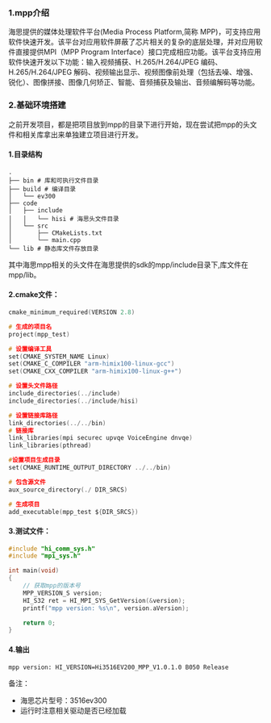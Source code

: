 ### 1.mpp介绍
海思提供的媒体处理软件平台(Media Process Platform,简称 MPP)，可支持应用软件快速开发。该平台对应用软件屏蔽了芯片相关的复杂的底层处理，并对应用软件直接提供MPI（MPP Program Interface）接口完成相应功能。该平台支持应用软件快速开发以下功能：输入视频捕获、H.265/H.264/JPEG 编码、H.265/H.264/JPEG 解码、视频输出显示、视频图像前处理（包括去噪、增强、锐化）、图像拼接、图像几何矫正、智能、音频捕获及输出、音频编解码等功能。

### 2.基础环境搭建
之前开发项目，都是把项目放到mpp的目录下进行开始，现在尝试把mpp的头文件和相关库拿出来单独建立项目进行开发。
#### 1.目录结构
```
.
├── bin # 库和可执行文件目录
├── build # 编译目录
│   └── ev300
├── code
│   ├── include
│   │   └── hisi # 海思头文件目录
│   └── src
│       ├── CMakeLists.txt
│       └── main.cpp
└── lib # 静态库文件存放目录
```

其中海思mpp相关的头文件在海思提供的sdk的mpp/include目录下,库文件在mpp/lib。
#### 2.cmake文件：
```c
cmake_minimum_required(VERSION 2.8)

# 生成的项目名
project(mpp_test)

# 设置编译工具
set(CMAKE_SYSTEM_NAME Linux)
set(CMAKE_C_COMPILER "arm-himix100-linux-gcc")
set(CMAKE_CXX_COMPILER "arm-himix100-linux-g++")

# 设置头文件路径
include_directories(../include)
include_directories(../include/hisi)

# 设置链接库路径
link_directories(../../bin)
# 链接库
link_libraries(mpi securec upvqe VoiceEngine dnvqe)
link_libraries(pthread)

#设置项目生成目录
set(CMAKE_RUNTIME_OUTPUT_DIRECTORY ../../bin)

# 包含源文件
aux_source_directory(./ DIR_SRCS)

# 生成项目
add_executable(mpp_test ${DIR_SRCS})
```

#### 3.测试文件：
```cpp
#include "hi_comm_sys.h"
#include "mpi_sys.h"

int main(void)
{
    // 获取mpp的版本号
    MPP_VERSION_S version;
    HI_S32 ret = HI_MPI_SYS_GetVersion(&version);
    printf("mpp version: %s\n", version.aVersion);

    return 0;
}
```

#### 4.输出
```
mpp version: HI_VERSION=Hi3516EV200_MPP_V1.0.1.0 B050 Release
```

备注：
- 海思芯片型号：3516ev300
- 运行时注意相关驱动是否已经加载